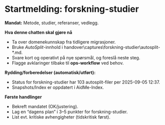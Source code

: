 # Startmelding: forskning-studier

**Mandat:** Metode, studier, referanser, vedlegg.

**Hva denne chatten skal gjøre nå**
- Ta over domenekunnskap fra tidligere migrasjoner.
- Bruke *AutoSplit*-innhold i handover\captures\forskning-studier\autosplit-*.md.
- Svare kort og operativt på nye spørsmål, og foreslå neste steg.
- Flagge avklaringer tilbake til **ops-workflow** ved behov.

**Rydding/forberedelser (automatisk/utført):**
- Status for forskning-studier har 103 autosplit-filer per 2025-09-05 12:37.
- Snapshots/Index er oppdatert i AidMe-Index.

**Første handlinger**
- Bekreft mandatet (OK/justering).
- Lag en “dagens plan” i 3–5 punkter for forskning-studier.
- List evt. kritiske avhengigheter (tidskritisk først).


